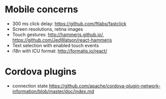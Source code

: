 # Mobile concerns
- 300 ms click delay: https://github.com/ftlabs/fastclick
- Screen resolutions, retina images
- Touch gestures: http://hammerjs.github.io/, https://github.com/JedWatson/react-hammerjs
- Text selection with enabled touch events
- i18n with ICU format: http://formatjs.io/react/


# Cordova plugins
- connection state https://github.com/apache/cordova-plugin-network-information/blob/master/doc/index.md
